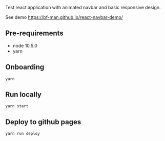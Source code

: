 Test react application with animated navbar and basic responsive design.

See demo https://bf-man.github.io/react-navbar-demo/

## Pre-requirements
  - node 10.5.0
  - yarn

## Onboarding
`yarn`

## Run locally
`yarn start`

## Deploy to github pages
`yarn run deploy`
